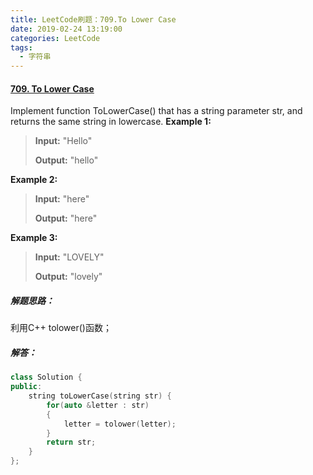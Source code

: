 ```yaml
---
title: LeetCode刷题：709.To Lower Case
date: 2019-02-24 13:19:00
categories: LeetCode
tags:
  - 字符串
---
```

#### [709\. To Lower Case](https://leetcode-cn.com/problems/to-lower-case/)
Implement function ToLowerCase() that has a string parameter str, and returns the same string in lowercase.
**Example 1:**
>**Input:** "Hello"
>
>**Output:** "hello"

**Example 2:**
>**Input:** "here"
>
>**Output:** "here"

**Example 3:**
>**Input:** "LOVELY"
>
>**Output:** "lovely"

##### 解题思路：
利用C++ tolower()函数；
##### 解答：
```cpp
class Solution {
public:
    string toLowerCase(string str) {
        for(auto &letter : str)
        {
            letter = tolower(letter);
        }
        return str;
    }
};
```